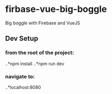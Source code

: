 # firbase-vue-big-boggle
Big boggle with Firebase and VueJS

## Dev Setup
### from the root of the project:
..*npm install
..*npm run dev

### navigate to:
..*localhost:8080
